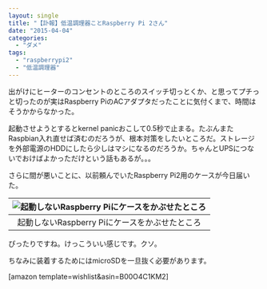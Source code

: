 ```yaml
---
layout: single
title: "【訃報】低温調理器ことRaspberry Pi 2さん"
date: "2015-04-04"
categories: 
  - "ダメ"
tags: 
  - "raspberrypi2"
  - "低温調理器"
---
```


出がけにヒーターのコンセントのところのスイッチ切っとくか、と思ってプチっと切ったのが実はRaspberry PiのACアダプタだったことに気付くまで、時間はそうかからなかった。

起動させようとするとkernel panicおこして0.5秒で止まる。たぶんまたRaspbian入れ直せば済むのだろうが、根本対策をしたいところだ。ストレージを外部電源のHDDにしたら少しはマシになるのだろうか。ちゃんとUPSにつないでおけばよかっただけという話もあるが。。。

さらに間が悪いことに、以前頼んでいたRaspberry Pi2用のケースが今日届いた。

| ![起動しないRaspberry Piにケースをかぶせたところ](https://blog.naotaco.com/assets/images/posts/2015/04/CBtsGuXUAAEJ1oQ-400x300.jpg) |
|:--:|
|  起動しないRaspberry Piにケースをかぶせたところ |

ぴったりですね。けっこういい感じです。クソ。

ちなみに装着するためにはmicroSDを一旦抜く必要があります。

\[amazon template=wishlist&asin=B00O4C1KM2\]
